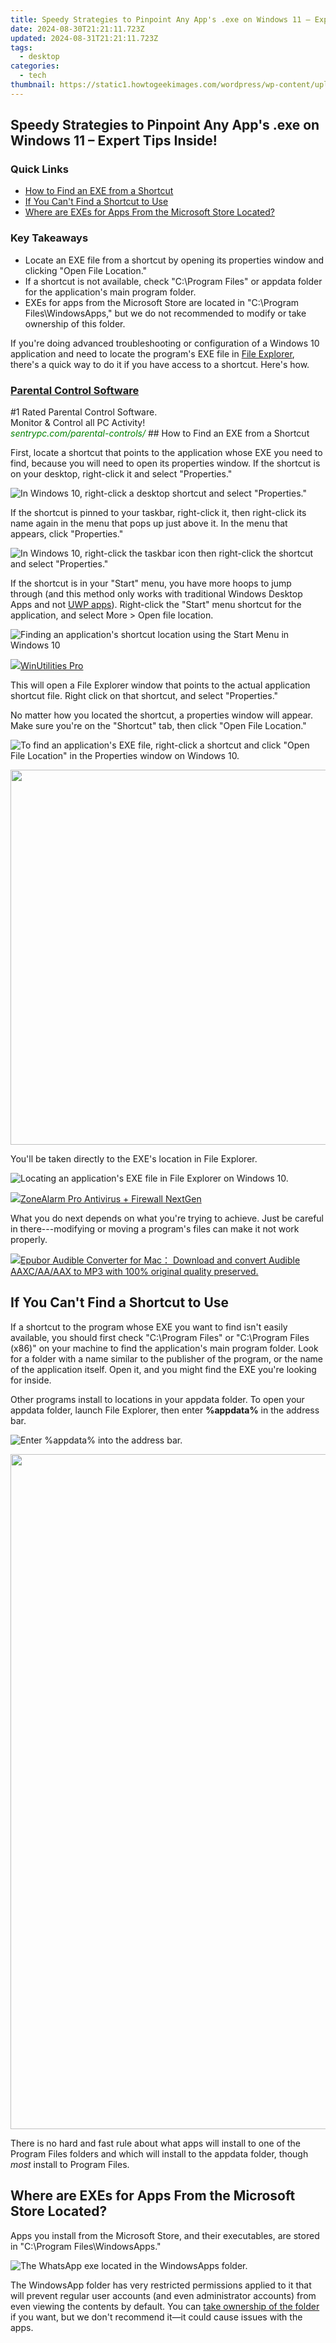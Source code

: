 ```yaml
---
title: Speedy Strategies to Pinpoint Any App's .exe on Windows 11 – Expert Tips Inside!
date: 2024-08-30T21:21:11.723Z
updated: 2024-08-31T21:21:11.723Z
tags:
  - desktop
categories:
  - tech
thumbnail: https://static1.howtogeekimages.com/wordpress/wp-content/uploads/2024/01/apps.jpg
---
```


## Speedy Strategies to Pinpoint Any App's .exe on Windows 11 – Expert Tips Inside!

### Quick Links

* [How to Find an EXE from a Shortcut](https://fox-direct.techidaily.com/extensive-circular-camera-assessment-for-2024/)
* [If You Can't Find a Shortcut to Use](https://techno-recovery.techidaily.com/troubleshooting-the-d3d9dll-file-not-found-problem/)
* [Where are EXEs for Apps From the Microsoft Store Located?](https://hardware-help.techidaily.com/effortless-installation-of-new-acer-audio-drivers-step-by-step-tips/)

### Key Takeaways

* Locate an EXE file from a shortcut by opening its properties window and clicking "Open File Location."
* If a shortcut is not available, check "C:\\Program Files" or appdata folder for the application's main program folder.
* EXEs for apps from the Microsoft Store are located in "C:\\Program Files\\WindowsApps," but we do not recommended to modify or take ownership of this folder.

 If you're doing advanced troubleshooting or configuration of a Windows 10 application and need to locate the program's EXE file in [File Explorer](https://facebook-video-content.techidaily.com/updated-in-2024-facebook-media-extractor-quick-mp3-downloads/), there's a quick way to do it if you have access to a shortcut. Here's how.

<!-- affiliate ads begin -->
<h3 id="200610"><a href="https://sentrypc.7eer.net/c/5597632/200610/3022">Parental Control Software</a></h3>
<span class="text-ad-content">
	#1 Rated Parental Control Software.<br/>
	Monitor & Control all PC Activity!<br/>
		<cite style="color:green">sentrypc.com/parental-controls/</cite>
	</span><img height="0" width="0" src="https://sentrypc.7eer.net/i/5597632/200610/3022" style="position:absolute;visibility:hidden;" border="0" />
<!-- affiliate ads end -->
##  How to Find an EXE from a Shortcut

 First, locate a shortcut that points to the application whose EXE you need to find, because you will need to open its properties window. If the shortcut is on your desktop, right-click it and select "Properties."

![In Windows 10, right-click a desktop shortcut and select "Properties."](https://static1.howtogeekimages.com/wordpress/wp-content/uploads/2020/09/right_click_desktop_shortcut.png) 

 If the shortcut is pinned to your taskbar, right-click it, then right-click its name again in the menu that pops up just above it. In the menu that appears, click "Properties."

![In Windows 10, right-click the taskbar icon then right-click the shortcut and select "Properties."](https://static1.howtogeekimages.com/wordpress/wp-content/uploads/2020/09/win10_pinned_shortcut_properties.png) 

 If the shortcut is in your "Start" menu, you have more hoops to jump through (and this method only works with traditional Windows Desktop Apps and not [UWP apps](https://screen-activity-recording.techidaily.com/new-in-2024-plant-and-play-best-friends-games-in-the-agricultural-world/)). Right-click the "Start" menu shortcut for the application, and select More > Open file location.

![Finding an application's shortcut location using the Start Menu in Windows 10](https://static1.howtogeekimages.com/wordpress/wp-content/uploads/2020/09/win10_locate_shortcut_startmenu.jpg) 

<!-- affiliate ads begin -->
<a href="https://secure.2checkout.com/order/checkout.php?PRODS=4665597&QTY=1&AFFILIATE=108875&CART=1"><img src="https://www.pcclean.io/wp-content/uploads/2018/03/winutilities-box-130521.png" border="0">WinUtilities Pro</a>
<!-- affiliate ads end -->
 This will open a File Explorer window that points to the actual application shortcut file. Right click on that shortcut, and select "Properties."

 No matter how you located the shortcut, a properties window will appear. Make sure you're on the "Shortcut" tab, then click "Open File Location."

![To find an application's EXE file, right-click a shortcut and click "Open File Location" in the Properties window on Windows 10.](https://static1.howtogeekimages.com/wordpress/wp-content/uploads/2020/08/win10_click_open_file_location.jpg) 

<!-- affiliate ads begin -->
<a href="https://uperfect.sjv.io/c/5597632/1246754/15155" target="_top" id="1246754"><img src="//a.impactradius-go.com/display-ad/15155-1246754" border="0" alt="" width="600" height="600"/></a><img height="0" width="0" src="https://imp.pxf.io/i/5597632/1246754/15155" style="position:absolute;visibility:hidden;" border="0" />
<!-- affiliate ads end -->
 You'll be taken directly to the EXE's location in File Explorer.

![Locating an application's EXE file in File Explorer on Windows 10.](https://static1.howtogeekimages.com/wordpress/wp-content/uploads/2020/09/win10_located_exe_file.png) 

<!-- affiliate ads begin -->
<a href="https://estore.zonealarm.com/order/checkout.php?PRODS=38658749&QTY=1&AFFILIATE=108875&CART=1"><img src="https://sc1.checkpoint.com/sc1/za/images/boxes/pa_500.png" border="0">ZoneAlarm Pro Antivirus + Firewall NextGen</a>
<!-- affiliate ads end -->
 What you do next depends on what you're trying to achieve. Just be careful in there---modifying or moving a program's files can make it not work properly.

<!-- affiliate ads begin -->
<a href="https://secure.2checkout.com/order/checkout.php?PRODS=4713565&QTY=1&AFFILIATE=108875&CART=1"><img src="https://www.epubor.com/images/uppic/audible-converter-interface.png" border="0">Epubor Audible Converter for Mac： Download and convert Audible AAXC/AA/AAX to MP3 with 100% original quality preserved.</a>
<!-- affiliate ads end -->
##  If You Can't Find a Shortcut to Use

 If a shortcut to the program whose EXE you want to find isn't easily available, you should first check "C:\\Program Files" or "C:\\Program Files (x86)" on your machine to find the application's main program folder. Look for a folder with a name similar to the publisher of the program, or the name of the application itself. Open it, and you might find the EXE you're looking for inside.

 Other programs install to locations in your appdata folder. To open your appdata folder, launch File Explorer, then enter **%appdata%** in the address bar. 

![Enter %appdata% into the address bar.](https://static1.howtogeekimages.com/wordpress/wp-content/uploads/2024/01/1-appdata.png) 

<!-- affiliate ads begin -->
<a href="https://versadesk.pxf.io/c/5597632/1892108/21290" target="_top" id="1892108"><img src="//a.impactradius-go.com/display-ad/21290-1892108" border="0" alt="" width="1080" height="1080"/></a><img height="0" width="0" src="https://imp.pxf.io/i/5597632/1892108/21290" style="position:absolute;visibility:hidden;" border="0" />
<!-- affiliate ads end -->
 There is no hard and fast rule about what apps will install to one of the Program Files folders and which will install to the appdata folder, though _most_ install to Program Files. 

##  Where are EXEs for Apps From the Microsoft Store Located? 

 Apps you install from the Microsoft Store, and their executables, are stored in "C:\\Program Files\\WindowsApps."

![The WhatsApp exe located in the WindowsApps folder.](https://static1.howtogeekimages.com/wordpress/wp-content/uploads/2024/01/3-whatsapp-exe-in-windowsapps.png) 

 The WindowsApp folder has very restricted permissions applied to it that will prevent regular user accounts (and even administrator accounts) from even viewing the contents by default. You can [take ownership of the folder](https://screen-activity-recording.techidaily.com/new-breakdown-of-streamlabs-obs-features-and-functions/) if you want, but we don't recommend it—it could cause issues with the apps.

<ins class="adsbygoogle"
     style="display:block"
     data-ad-format="autorelaxed"
     data-ad-client="ca-pub-7571918770474297"
     data-ad-slot="1223367746"></ins>



<ins class="adsbygoogle"
     style="display:block"
     data-ad-client="ca-pub-7571918770474297"
     data-ad-slot="8358498916"
     data-ad-format="auto"
     data-full-width-responsive="true"></ins>


